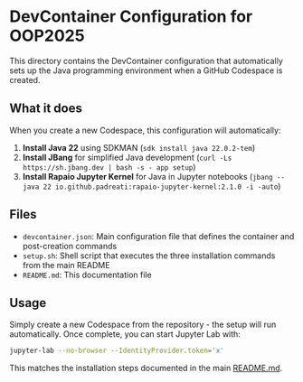 # DevContainer Configuration for OOP2025

This directory contains the DevContainer configuration that automatically sets up the Java programming environment when a GitHub Codespace is created.

## What it does

When you create a new Codespace, this configuration will automatically:

1. **Install Java 22** using SDKMAN (`sdk install java 22.0.2-tem`)
2. **Install JBang** for simplified Java development (`curl -Ls https://sh.jbang.dev | bash -s - app setup`)  
3. **Install Rapaio Jupyter Kernel** for Java in Jupyter notebooks (`jbang --java 22 io.github.padreati:rapaio-jupyter-kernel:2.1.0 -i -auto`)

## Files

- `devcontainer.json`: Main configuration file that defines the container and post-creation commands
- `setup.sh`: Shell script that executes the three installation commands from the main README
- `README.md`: This documentation file

## Usage

Simply create a new Codespace from the repository - the setup will run automatically. Once complete, you can start Jupyter Lab with:

```bash
jupyter-lab --no-browser --IdentityProvider.token='x'
```

This matches the installation steps documented in the main [README.md](../README.md#installation-steps).